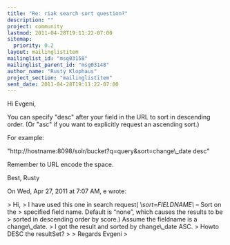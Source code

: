 ```yaml
---
title: "Re: riak search sort question?"
description: ""
project: community
lastmod: 2011-04-28T19:11:22-07:00
sitemap:
  priority: 0.2
layout: mailinglistitem
mailinglist_id: "msg03158"
mailinglist_parent_id: "msg03148"
author_name: "Rusty Klophaus"
project_section: "mailinglistitem"
sent_date: 2011-04-28T19:11:22-07:00
---
```



Hi Evgeni,

You can specify "desc" after your field in the URL to sort in descending
order. (Or "asc" if you want to explicitly request an ascending sort.)

For example:

"http://hostname:8098/solr/bucket?q=query&sort=change\\_date desc"

Remember to URL encode the space.

Best,
Rusty

On Wed, Apr 27, 2011 at 7:07 AM, e  wrote:

&gt; Hi,
&gt; I have used this one in search request( \\*sort=FIELDNAME\\* – Sort on the
&gt; specified field name. Default is “none”, which causes the results to be
&gt; sorted in descending order by score.) Assume the fieldname is a change\\_date.
&gt; I got the result and sorted by change\\_date ASC.
&gt; Howto DESC the resultSet?
&gt;
&gt; Regards Evgeni
&gt;


